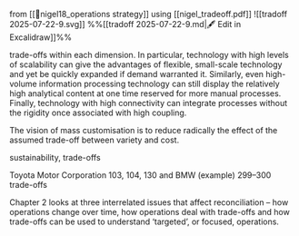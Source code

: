 from [[📖nigel18_operations strategy]] using [[nigel_tradeoff.pdf]]
![[tradoff 2025-07-22-9.svg]]
%%[[tradoff 2025-07-22-9.md|🖋 Edit in Excalidraw]]%%

trade-offs within each dimension. In particular, technology with high levels of scalability can give the advantages of flexible, small-scale technology and yet be quickly expanded if demand warranted it. Similarly, even high-volume information processing technology can still display the relatively high analytical content at one time reserved for more manual processes. Finally, technology with high connectivity can integrate processes without the rigidity once associated with high coupling.


The vision of mass customisation is to reduce radically the effect of the assumed trade-off between variety and cost.

sustainability, trade-offs 

Toyota Motor Corporation 103, 104, 130 and BMW (example) 299–300 trade-offs

Chapter 2 looks at three interrelated issues that affect reconciliation – how operations change over time, how operations deal with trade-offs and how trade-offs can be used to understand ‘targeted’, or focused, operations.
